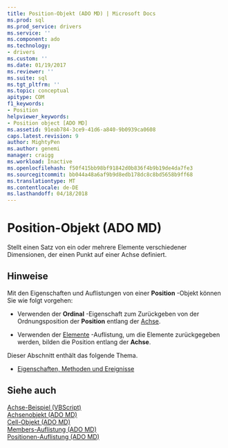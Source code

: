 ```yaml
---
title: Position-Objekt (ADO MD) | Microsoft Docs
ms.prod: sql
ms.prod_service: drivers
ms.service: ''
ms.component: ado
ms.technology:
- drivers
ms.custom: ''
ms.date: 01/19/2017
ms.reviewer: ''
ms.suite: sql
ms.tgt_pltfrm: ''
ms.topic: conceptual
apitype: COM
f1_keywords:
- Position
helpviewer_keywords:
- Position object [ADO MD]
ms.assetid: 91eab784-3ce9-41d6-a840-9b0939ca0608
caps.latest.revision: 9
author: MightyPen
ms.author: genemi
manager: craigg
ms.workload: Inactive
ms.openlocfilehash: f50f415bb98bf91842d0b836f4b9b19de4da7fe3
ms.sourcegitcommit: bb044a48a6af9b9d8edb178dc8c8bd5658b9ff68
ms.translationtype: MT
ms.contentlocale: de-DE
ms.lasthandoff: 04/18/2018
---
```

# <a name="position-object-ado-md"></a>Position-Objekt (ADO MD)
Stellt einen Satz von ein oder mehrere Elemente verschiedener Dimensionen, der einen Punkt auf einer Achse definiert.  
  
## <a name="remarks"></a>Hinweise  
 Mit den Eigenschaften und Auflistungen von einer **Position** -Objekt können Sie wie folgt vorgehen:  
  
-   Verwenden der **Ordinal** -Eigenschaft zum Zurückgeben von der Ordnungsposition der **Position** entlang der [Achse](../../../ado/reference/ado-md-api/axis-object-ado-md.md).  
  
-   Verwenden der [Elemente](../../../ado/reference/ado-md-api/members-collection-ado-md.md) -Auflistung, um die Elemente zurückgegeben werden, bilden die Position entlang der **Achse**.  
  
 Dieser Abschnitt enthält das folgende Thema.  
  
-   [Eigenschaften, Methoden und Ereignisse](../../../ado/reference/ado-md-api/position-object-properties-methods-and-events.md)  
  
## <a name="see-also"></a>Siehe auch  
 [Achse-Beispiel (VBScript)](../../../ado/reference/ado-md-api/axis-example-vbscript.md)   
 [Achsenobjekt (ADO MD)](../../../ado/reference/ado-md-api/axis-object-ado-md.md)   
 [Cell-Objekt (ADO MD)](../../../ado/reference/ado-md-api/cell-object-ado-md.md)   
 [Members-Auflistung (ADO MD)](../../../ado/reference/ado-md-api/members-collection-ado-md.md)   
 [Positionen-Auflistung (ADO MD)](../../../ado/reference/ado-md-api/positions-collection-ado-md.md)
